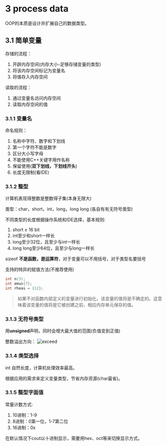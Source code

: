 # 3 process data

OOP的本质是设计并扩展自己的数据类型。

## 3.1 简单变量

存储的流程：
1. 开辟内存空间(内存大小-足够存储变量的类型)
2. 将该内存空间标记为变量名
3. 将值存入内存空间

读取的流程：
1. 通过变量名访问内存空间
2. 读取内存空间的值

### 3.1.1 变量名

命名规则：
1. 名称中字符、数字和下划线
2. 第一个字符不能是数字
3. 区分大小写字母
4. 不能使用C++关键字用作名称
5. 保留使用(**双下划线，下划线开头**)
6. 长度无限制(看IDE)

### 3.1.2 整型

计算机表现得整数是整数得子集(本身无限大)

类型：char，short，int，long，long long (各自有有无符号类型)

不同类型的长度根据操作系统和IDE选择，基本规则:
1. short ≥ 16 bit
2. int至少和short一样长
3. long至少32位，且至少与int一样长
4. long long至少64位，且至少与long一样长

sizeof **不是函数，是运算符**，对于变量可以不用括号，对于类型名要括号

支持的特异的赋值方法(不推荐使用)
```c++
int n(3);
int emus{7};
int rheas = {12};
```

> 如果不对函数内部定义的变量进行初始化，该变量的值将是不确定的。这意味着该变量的值将是它被创建之前，相应内存单元保存的值。

### 3.1.3 无符号类型

用**unsigned**声明，同时会增大最大值的范围(负值变到正值)

整数溢出方向：
![exceed](https://www.welivesecurity.com/wp-content/uploads/2022/02/Figure-6.png)

### 3.1.4 类型选择

int 自然长度，计算机处理效率最高。

根据应用的需求来定义变量类型，节省内存资源(char最省)。

### 3.1.5 整型字面值

常量计数方式:
1. 10进制：1-9
2. 8进制：0第一位，1-7第二位
3. 16进制：0x

在默认情况下cout以十进制显示，需要用hex、oct等来切换显示方式。